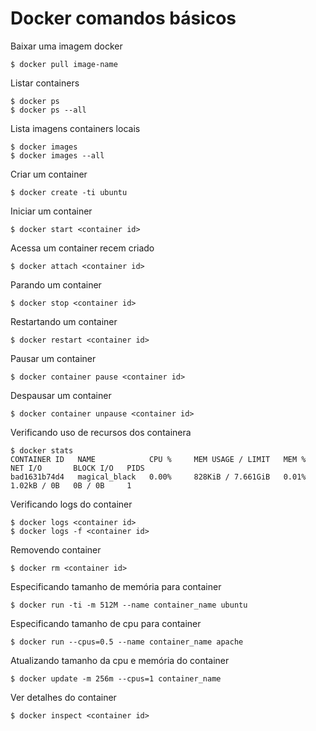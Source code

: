 # Docker comandos básicos

Baixar uma imagem docker
```ssh
$ docker pull image-name
```
Listar containers
```ssh
$ docker ps
$ docker ps --all 
```

Lista imagens containers locais
```ssh
$ docker images
$ docker images --all
```

Criar um container
```ssh
$ docker create -ti ubuntu
```
Iniciar um container
```ssh
$ docker start <container id>
```
Acessa um container recem criado 
```ssh
$ docker attach <container id>
```

Parando um container
```ssh
$ docker stop <container id>
```
Restartando um container
```ssh
$ docker restart <container id>
```
Pausar um container
```ssh
$ docker container pause <container id>
```
Despausar um container
```ssh
$ docker container unpause <container id>
```
Verificando uso de recursos dos containera
```ssh
$ docker stats
CONTAINER ID   NAME            CPU %     MEM USAGE / LIMIT   MEM %     NET I/O       BLOCK I/O   PIDS
bad1631b74d4   magical_black   0.00%     828KiB / 7.661GiB   0.01%     1.02kB / 0B   0B / 0B     1
```
Verificando logs do container
```ssh
$ docker logs <container id>
$ docker logs -f <container id>
```
Removendo container
```ssh
$ docker rm <container id>
```
Especificando tamanho de memória para container
```ssh
$ docker run -ti -m 512M --name container_name ubuntu
```
Especificando tamanho de cpu para container
```ssh
$ docker run --cpus=0.5 --name container_name apache
```
Atualizando tamanho da cpu e memória do container
```ssh
$ docker update -m 256m --cpus=1 container_name
```
Ver detalhes do container
```ssh
$ docker inspect <container id>
```